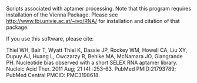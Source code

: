 Scripts associated with aptamer processing. Note that this program requires installation of the Vienna Package. Please see http://www.tbi.univie.ac.at/~ivo/RNA/ for installation and citation of that package.

If you use this software, please cite:

Thiel WH, Bair T, Wyatt Thiel K, Dassie JP, Rockey WM, Howell CA, Liu XY, Dupuy AJ, Huang L, Owczarzy R, Behlke MA, McNamara JO, Giangrande PH. Nucleotide bias observed with a short SELEX RNA aptamer library. Nucleic Acid Ther. 2011 Aug; 21 (4) :253-63. PubMed PMID:21793789; PubMed Central PMCID: PMC3198618.
